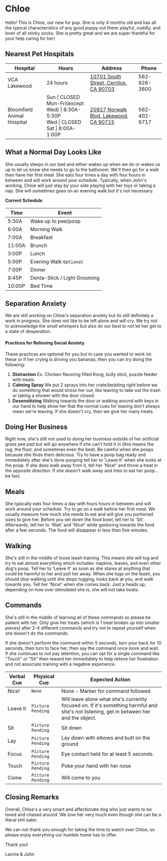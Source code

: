 # Chloe
Hello! This is Chloe, our new fur pup. She is only 4 months old and has all the typical characteristics of any good puppy out there: playful, cuddly, and lover of all stinky socks. She is pretty great and we are super thankful for your help caring for her!

## Nearest Pet Hospitals
Hospital | Hours | Address | Phone
--- | --- | --- | ---
VCA Lakewood | 24 hours | [10701 South Street, Cerritos, CA 90703](https://www.google.com/maps/place/VCA+Lakewood+Animal+Hospital/@33.8587397,-118.1165978,15z/data=!3m1!4b1!4m5!3m4!1s0x80dd2d7ee7762463:0xc48fffdbccc38c1!8m2!3d33.85874!4d-118.107843) | 562-926-3600
Bloomfield Animal Hospital | Sun \| CLOSED<br>Mon-Fri(except Wed) \| 8:30A-5:30P<br>Wed \| CLOSED<br>Sat \| 8:00A-1:00P | [20927 Norwalk Blvd, Lakewood, CA 90715](https://www.google.com/maps/place/Bloomfield+Animal+Hospital/@33.8393271,-118.0744912,17z/data=!3m1!4b1!4m5!3m4!1s0x80dd2dc944386467:0xfb658e07eda2d3bc!8m2!3d33.8393052!4d-118.072237) | 562-402-9717

## What a Normal Day Looks Like
She usually sleeps in our bed and either wakes up when we do or wakes us up to let us know she needs to go to the bathroom. We'll then go for a walk then have her first meal. She eats four times a day with four hours in between and will work around your schedule. 
Typically, when John's working, Chloe will just stay by your side playing with her toys or taking a nap. She will sometimes goes on an evening walk but it's not necessary. 

**Current Schedule**

Time | Event
--- | ---
5:30A | Wake up to pee/poop
6:00A | Morning Walk
7:00A | Breakfast
11:00A | Brunch
3:00P | Lunch
5:00P | Evening Walk `Optional`
7:00P | Dinner
9:45P | Denta-Stick / Light Grooming
10:00P | Bed Time

## Separation Anxiety
We are still working on Chloe's separation anxiety but its still definitely a work in progress. She does not like to be left alone and will cry. We try not to acknowledge the small whimpers but also do our best to not let her get to a state of desperation.

#### Practices for Relieving Social Anxiety
These practices are optional for you but in case you wanted to work on these or if her crying is driving you bananas, then you can try doing the following:
1. **Distraction**
	Ex. Chicken flavoring filled Kong, bully stick, puzzle feeder with treats
2. **Calming Spray**
	We put 2 sprays into her crate/bedding right before we do something that would stress her out, like leaving to take out the trash or taking a shower with the door closed.
3. **Desensitizing**
	Walking towards the door or walking around with keys in our hand to help show her that the normal cues for leaving don't always mean we're leaving. If she doesn't cry, then we give her many treats.
## Doing Her Business
Right now, she's still not used to doing her business outside of her artificial grass pee pad but will go anywhere if she can't hold it in (this means the rug, the floor, and sometimes even the bed). Be careful when she poops because she finds them delicious. Try to have a poop bag ready and immediately after she's done pooping tell her to 'Leave It' when she looks at the poop. If she does walk away from it, tell her 'Nice!' and throw a treat in the opposite direction. If she doesn't walk away and tries to eat her poop... be fast.

## Meals
She typically eats four times a day with fours hours in between and will work around your schedule. Try to go on a walk before her first meal. We usually measure how much she needs to eat and will give you portioned sizes to give her. Before you set down the food bowl, tell her to 'Sit'.  Afterwards, tell her to 'Wait' and 'Nice!' while gesturing towards the food after a few seconds. The food will disappear in less than five minutes.

## Walking
She's still in the middle of loose leash training. This means she will tug and try to eat almost everything which includes: napkins, leaves, and even other dog's poop. Tell her to 'Leave It' as soon as she stares at anything that could be harmful to her and pull her away. When she tugs on the leash, you should stop walking until she stops tugging, looks back at you, and walk towards you. Tell her 'Nice!' when she comes back. Just a heads up, depending on how over stimulated she is, she will not take treats.

## Commands
She's still in the middle of learning all of these commands so please be patient with her. Only give her treats (which is 1 treat broken up into smaller pieces) after 2-4 different commands and try not to repeat yourself when she doesn't do the commands. 

If she doesn't perform the command within 5 seconds, turn your back for 10 seconds, then turn to face her, then say the command once more and wait. If she continues to not pay attention, you can opt for a single command like "Touch" or "Sit" then reward her immediately to help relieve her frustration and not associate training with a negative experience.

Verbal Cue | Physical Cue | Expected Action
--- | --- | ---
Nice! | `None` | None - Marker for command followed
Leave It | `Picture Pending` | Will leave alone what she's currently focused on. If it's something harmful and she's not listening, get in between her and the object.
Sit | `Picture Pending` | Sit down
Lay | `Picture Pending` | Lay down with elbows and butt on the ground
Focus | `Picture Pending` | Eye contact held for at least 5 seconds.
Touch | `Picture Pending` | Poke your hand with her nose
Come | `Picture Pending` | Will come to you

## Closing Remarks
Overall, Chloe's a very smart and affectionate dog who just wants to be loved and chased around. We love her very much even though she can be a literal shit eater. 

We can not thank you enough for taking the time to watch over Chloe, so please enjoy everything our humble home has to offer.

Thank you!

Lannie & John
